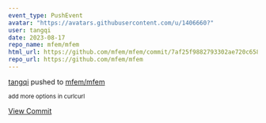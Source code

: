 ```yaml
---
event_type: PushEvent
avatar: "https://avatars.githubusercontent.com/u/1406660?"
user: tangqi
date: 2023-08-17
repo_name: mfem/mfem
html_url: https://github.com/mfem/mfem/commit/7af25f9882793302ae720c6587226889d2034206
repo_url: https://github.com/mfem/mfem
---
```


<a href='https://github.com/tangqi' target='_blank'>tangqi</a> pushed to <a href='https://github.com/mfem/mfem' target='_blank'>mfem/mfem</a>

<small>add more options in curlcurl</small>

<a href='https://github.com/mfem/mfem/commit/7af25f9882793302ae720c6587226889d2034206' target='_blank'>View Commit</a>